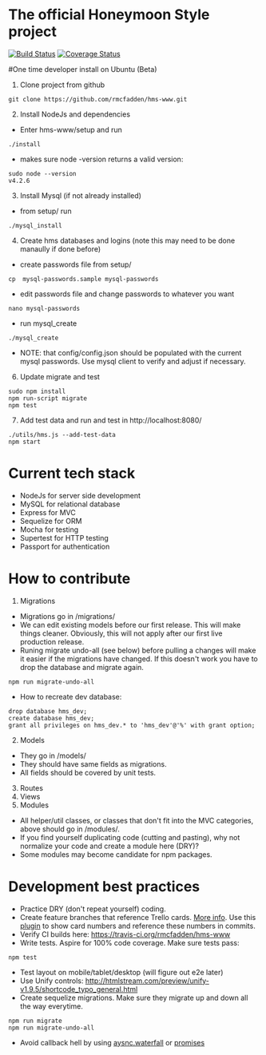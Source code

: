 # The official Honeymoon Style project

[![Build Status](https://travis-ci.org/rmcfadden/hms-www.svg?branch=master)](https://travis-ci.org/rmcfadden/hms-www)
[![Coverage Status](https://coveralls.io/repos/github/rmcfadden/hms-www/badge.svg?branch=master)](https://coveralls.io/github/rmcfadden/hms-www?branch=master)


#One time developer install on Ubuntu (Beta)
1. Clone project from github
 ```
 git clone https://github.com/rmcfadden/hms-www.git
 ```
2. Install NodeJs and dependencies
  * Enter hms-www/setup and run
 ```
 ./install
 ```
  * makes sure node -version returns a valid version:
 ```
 sudo node --version
 v4.2.6
 ```

3. Install Mysql (if not already installed)

 * from setup/ run
 ```
 ./mysql_install
 ``` 

4. Create hms databases and logins (note this may need to be done manaully if done before)
 * create passwords file from setup/ 
 ```
 cp  mysql-passwords.sample mysql-passwords
 ``` 
 * edit passwords file and change passwords to whatever you want
 ```
 nano mysql-passwords
 ``` 

 * run mysql_create
 ```
 ./mysql_create
 ``` 
 * NOTE: that config/config.json should be populated with the current mysql passwords.  Use mysql client to verify and adjust if necessary.
6. Update migrate and test
 ```
 sudo npm install
 npm run-script migrate
 npm test
 ```
 
7. Add test data and run and test in http://localhost:8080/
 ```
 ./utils/hms.js --add-test-data 
 npm start
 ```
 
# Current tech stack
* NodeJs for server side development
* MySQL for relational database
* Express for MVC
* Sequelize for ORM
* Mocha for testing
* Supertest for HTTP testing
* Passport for authentication

# How to contribute

1. Migrations
 * Migrations go in /migrations/
 * We can edit existing models before our first release.  This will make things cleaner.  Obviously, this will not apply after our first live production release.
 * Runing migrate undo-all (see below) before pulling a changes will make it easier if the migrations have changed.  If this doesn't work you have to drop the database and migrate again.
 ```
 npm run migrate-undo-all
 ```
 * How to recreate dev database:
 ```
 drop database hms_dev;
 create database hms_dev;
 grant all privileges on hms_dev.* to 'hms_dev'@'%' with grant option;
 ```
 
2. Models
 * They go in /models/
 * They should have same fields as migrations.
 * All fields should be covered by unit tests.

3. Routes
4. Views
5. Modules
 * All helper/util classes, or classes that don't fit into the MVC categories, above should go in /modules/.
 * If you find yourself duplicating code (cutting and pasting), why not normalize your code and create a module here (DRY)?
 * Some modules may become candidate for npm packages.

# Development best practices
* Practice DRY (don't repeat yourself) coding.
* Create feature branches that reference Trello cards. [More info](http://stackoverflow.com/questions/2765421/push-a-new-local-branch-to-a-remote-git-repository-and-track-it-too).   Use this [plugin](http://goo.gl/yKfjV) to show card numbers and reference these numbers in commits.
* Verify CI builds here: https://travis-ci.org/rmcfadden/hms-www
* Write tests.  Aspire for 100% code coverage.  Make sure tests pass:
 ```
 npm test
 ```
* Test layout on mobile/tablet/desktop (will figure out e2e later)
* Use Unify controls: http://htmlstream.com/preview/unify-v1.9.5/shortcode_typo_general.html
* Create sequelize migrations.  Make sure they migrate up and down all the way everytime.
```
npm run migrate
npm run migrate-undo-all
```
* Avoid callback hell by using [aysnc.waterfall](https://www.npmjs.com/package/async-waterfall) or [promises](https://howtonode.org/promises)
